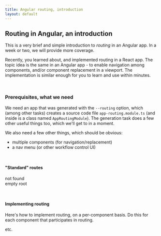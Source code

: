 ```yaml
---
title: Angular routing, introduction
layout: default
---
```


## Routing in Angular, an introduction

This is a very brief and simple introduction to *routing* in an Angular app. In a week or two, we will provide more coverage. 

Recently, you learned about, and implemented routing in a React app. The topic idea is the same in an Angular app - to enable navigation among components, and/or component replacement in a viewport. The implementation is similar enough for you to learn and use within minutes. 

<br>

### Prerequisites, what we need

We need an app that was generated with the ``--routing`` option, which (among other tasks) creates a source code file `app-routing.module.ts` (and inside is a class named `AppRoutingModule`). The generation task does a few other useful things too, which we'll get to in a moment.

We also need a few other things, which should be obvious:
* multiple components (for navigation/replacement)
* a nav menu (or other workflow control UI)

<br>

#### "Standard" routes

not found  
empty root 

<br>

#### Implementing routing

Here's how to implement routing, on a per-component basis. Do this for each component that participates in routing. 

etc.

<br>
